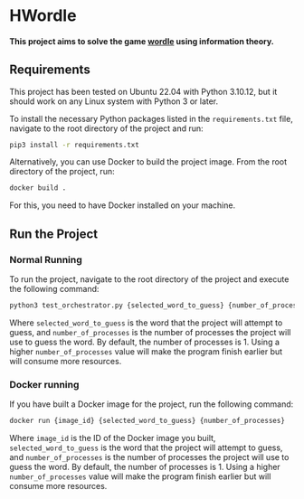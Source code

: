 # HWordle

#### This project aims to solve the game [wordle](https://www.nytimes.com/games/wordle/index.html) using information theory.

## Requirements

This project has been tested on Ubuntu 22.04 with Python 3.10.12, but it should work on any Linux system with Python 3 or later.

To install the necessary Python packages listed in the `requirements.txt` file, navigate to the root directory of the project and run:

```bash
pip3 install -r requirements.txt
```

Alternatively, you can use Docker to build the project image. From the root directory of the project, run:

```bash
docker build .
```

For this, you need to have Docker installed on your machine.

## Run the Project

### Normal Running

To run the project, navigate to the root directory of the project and execute the following command:

```bash
python3 test_orchestrator.py {selected_word_to_guess} {number_of_processes}
```

Where `selected_word_to_guess` is the word that the project will attempt to guess, and `number_of_processes` is the number of processes the project will use to guess the word. By default, the number of processes is 1. Using a higher `number_of_processes` value will make the program finish earlier but will consume more resources.

### Docker running 

If you have built a Docker image for the project, run the following command:

```bash
docker run {image_id} {selected_word_to_guess} {number_of_processes}
```

Where `image_id` is the ID of the Docker image you built, `selected_word_to_guess` is the word that the project will attempt to guess, and `number_of_processes` is the number of processes the project will use to guess the word. By default, the number of processes is 1. Using a higher `number_of_processes` value will make the program finish earlier but will consume more resources.
